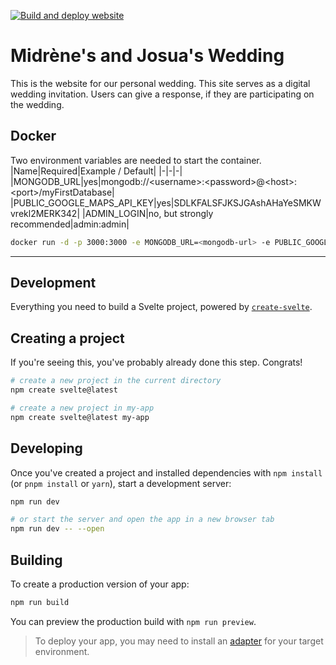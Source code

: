 <!-- markdownlint-disable MD041 -->

[![Build and deploy website](https://github.com/Sharknoon/wedding/actions/workflows/build-and-deploy-website.yml/badge.svg)](https://github.com/Sharknoon/wedding/actions/workflows/build-and-deploy-website.yml)

# Midrène's and Josua's Wedding

This is the website for our personal wedding. This site serves as a digital wedding invitation. Users can give a response, if they are participating on the wedding.

## Docker

Two environment variables are needed to start the container.
|Name|Required|Example / Default|
|-|-|-|
|MONGODB_URL|yes|mongodb://&lt;username&gt;:&lt;password&gt;@&lt;host&gt;:&lt;port&gt;/myFirstDatabase|
|PUBLIC_GOOGLE_MAPS_API_KEY|yes|SDLKFALSFJKSJGAshAHaYeSMKWvrekl2MERK342|
|ADMIN_LOGIN|no, but strongly recommended|admin:admin|

```bash
docker run -d -p 3000:3000 -e MONGODB_URL=<mongodb-url> -e PUBLIC_GOOGLE_MAPS_API_KEY=<google-maps-api-key> -e ADMIN_LOGIN=<admin-login> ghcr.io/sharknoon/wedding
```

---

## Development

Everything you need to build a Svelte project, powered by [`create-svelte`](https://github.com/sveltejs/kit/tree/master/packages/create-svelte).

## Creating a project

If you're seeing this, you've probably already done this step. Congrats!

```bash
# create a new project in the current directory
npm create svelte@latest

# create a new project in my-app
npm create svelte@latest my-app
```

## Developing

Once you've created a project and installed dependencies with `npm install` (or `pnpm install` or `yarn`), start a development server:

```bash
npm run dev

# or start the server and open the app in a new browser tab
npm run dev -- --open
```

## Building

To create a production version of your app:

```bash
npm run build
```

You can preview the production build with `npm run preview`.

> To deploy your app, you may need to install an [adapter](https://kit.svelte.dev/docs/adapters) for your target environment.
